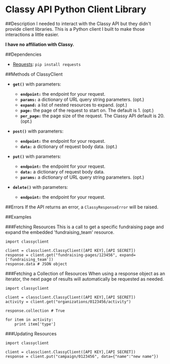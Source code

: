# Classy API Python Client Library

##Description
I needed to interact with the Classy API but they didn't provide client libraries. This is a Python client I built to make those interactions a little easier.

**I have no affiliation with Classy.**

##Dependencies
- [Requests](http://docs.python-requests.org/en/master/): `pip install requests`

##Methods of ClassyClient
- **`get()`** with parameters:
	- **`endpoint:`** the endpoint for your request.
	- **`params:`** a dictionary of URL query string parameters. (opt.)
	- **`expand:`** a list of nested resources to expand. (opt.)
	- **`page:`** the page of the request to start on. The default is 1. (opt.)
	- **`per_page:`** the page size of the request. The Classy API default is 20. (opt.)  	

- **`post()`** with parameters:
	- **`endpoint:`** the endpoint for your request.
	- **`data:`** a dictionary of request body data. (opt.)

- **`put()`** with parameters:
	- **`endpoint:`** the endpoint for your request.
	- **`data:`** a dictionary of request body data.
	- **`params:`** a dictionary of URL query string parameters. (opt.)

- **`delete()`** with parameters:
	- **`endpoint:`** the endpoint for your request.

##Errors
If the API returns an error, a `ClassyResponseError` will be raised.

##Examples

###Fetching Resources
This is a call to get a specific fundraising page and expand the embedded 'fundraising_team' resource.

```
import classyclient

client = classclient.ClassyClient([API KEY],[API SECRET])
response = client.get("fundraising-pages/123456", expand=['fundraising_team'])
response.data # JSON object
```

###Fetching a Collection of Resources
When using a response object as an iterator, the next page of results will automatically be requested as needed. 

```
import classyclient

client = classclient.ClassyClient([API KEY],[API SECRET])
activity = client.get("organizations/0123456/activity")

response.collection # True

for item in activity:
	print item['type']
```

###Updating Resources
```
import classyclient

client = classclient.ClassyClient([API KEY],[API SECRET])
response = client.put("campaign/0123456", data={"name":"new name"})
```
